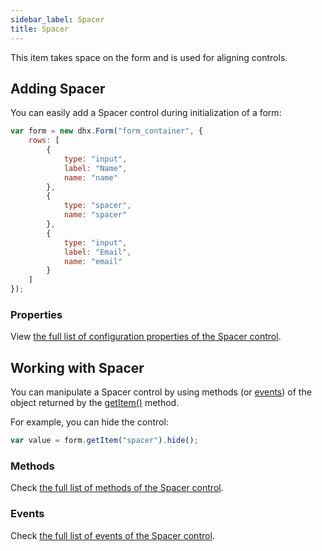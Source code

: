 ```yaml
---
sidebar_label: Spacer
title: Spacer
---          
```


This item takes space on the form and is used for aligning controls.

## Adding Spacer

You can easily add a Spacer control during initialization of a form:

~~~js
var form = new dhx.Form("form_container", {
    rows: [
        {
  			type: "input",
  			label: "Name",
  			name: "name"
		},
		{
  			type: "spacer",
            name: "spacer"
		},
		{
  			type: "input",
  			label: "Email",
  			name: "email"
		}
    ]
});
~~~

### Properties

View [the full list of configuration properties of the Spacer control](form/api/spacer/api_spacer_properties.md).

## Working with Spacer

You can manipulate a Spacer control by using methods (or [events](#eventhandling)) of the object returned by the [getItem()](form/api/form_getitem_method.md) method.

For example, you can hide the control:

~~~js
var value = form.getItem("spacer").hide();
~~~

### Methods

Check [the full list of methods of the Spacer control](form/api/api_overview.md#methods-12).

### Events

Check [the full list of events of the Spacer control](form/api/api_overview.md#events-12).
